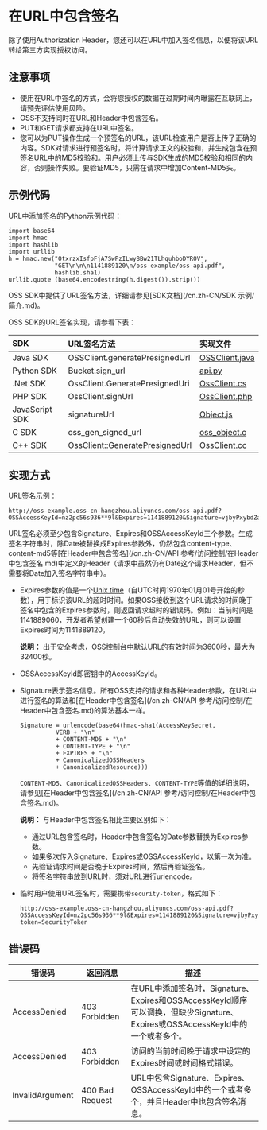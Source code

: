 # 在URL中包含签名

除了使用Authorization Header，您还可以在URL中加入签名信息，以便将该URL转给第三方实现授权访问。

## 注意事项

-   使用在URL中签名的方式，会将您授权的数据在过期时间内曝露在互联网上，请预先评估使用风险。
-   OSS不支持同时在URL和Header中包含签名。
-   PUT和GET请求都支持在URL中签名。
-   您可以为PUT操作生成一个预签名的URL，该URL检查用户是否上传了正确的内容。SDK对请求进行预签名时，将计算请求正文的校验和，并生成包含在预签名URL中的MD5校验和。用户必须上传与SDK生成的MD5校验和相同的内容，否则操作失败。要验证MD5，只需在请求中增加Content-MD5头。

## 示例代码

URL中添加签名的Python示例代码：

```
import base64
import hmac
import hashlib
import urllib
h = hmac.new("OtxrzxIsfpFjA7SwPzILwy8Bw21TLhquhboDYROV",
             "GET\n\n\n1141889120\n/oss-example/oss-api.pdf",
             hashlib.sha1)
urllib.quote (base64.encodestring(h.digest()).strip())
```

OSS SDK中提供了URL签名方法，详细请参见[SDK文档](/cn.zh-CN/SDK 示例/简介.md)。

OSS SDK的URL签名实现，请参看下表：

|SDK|URL签名方法|实现文件|
|:--|:------|:---|
|Java SDK|OSSClient.generatePresignedUrl|[OSSClient.java](https://github.com/aliyun/aliyun-oss-java-sdk/blob/master/src/main/java/com/aliyun/oss/OSSClient.java?spm=a2c4g.11186623.2.6.30uUQV&file=OSSClient.java)|
|Python SDK|Bucket.sign\_url|[api.py](https://github.com/aliyun/aliyun-oss-python-sdk/blob/master/oss2/api.py?spm=a2c4g.11186623.2.7.30uUQV&file=api.py)|
|.Net SDK|OssClient.GeneratePresignedUri|[OssClient.cs](https://github.com/aliyun/aliyun-oss-csharp-sdk/blob/master/sdk/OssClient.cs?spm=a2c4g.11186623.2.8.30uUQV&file=OssClient.cs)|
|PHP SDK|OssClient.signUrl|[OssClient.php](https://github.com/aliyun/aliyun-oss-php-sdk/blob/master/src/OSS/OssClient.php?spm=a2c4g.11186623.2.9.30uUQV)|
|JavaScript SDK|signatureUrl|[Object.js](https://github.com/ali-sdk/ali-oss/blob/master/lib/object.js?spm=a2c4g.11186623.2.10.30uUQV&file=object.js)|
|C SDK|oss\_gen\_signed\_url|[oss\_object.c](https://github.com/aliyun/aliyun-oss-c-sdk/blob/master/oss_c_sdk/oss_object.c?spm=a2c4g.11186623.2.11.30uUQV&file=oss_object.c)|
|C++ SDK|OssClient::GeneratePresignedUrl|[OssClient.cc](https://github.com/aliyun/aliyun-oss-cpp-sdk/blob/master/sdk/src/OssClient.cc)|

## 实现方式

URL签名示例：

```
http://oss-example.oss-cn-hangzhou.aliyuncs.com/oss-api.pdf?OSSAccessKeyId=nz2pc56s936**9l&Expires=1141889120&Signature=vjbyPxybdZaNmGa%2ByT272YEAiv4%3D
```

URL签名必须至少包含Signature、Expires和OSSAccessKeyId三个参数。生成签名字符串时，除Date被替换成Expires参数外，仍然包含content-type、content-md5等[在Header中包含签名](/cn.zh-CN/API 参考/访问控制/在Header中包含签名.md)中定义的Header（请求中虽然仍有Date这个请求Header，但不需要将Date加入签名字符串中）。

-   Expires参数的值是一个[Unix time](https://baike.baidu.com/item/unix时间戳/2078227?fr=aladdin)（自UTC时间1970年01月01号开始的秒数），用于标识该URL的超时时间。如果OSS接收到这个URL请求的时间晚于签名中包含的Expires参数时，则返回请求超时的错误码。例如：当前时间是1141889060，开发者希望创建一个60秒后自动失效的URL，则可以设置Expires时间为1141889120。

    **说明：** 出于安全考虑，OSS控制台中默认URL的有效时间为3600秒，最大为32400秒。

-   OSSAccessKeyId即密钥中的AccessKeyId。
-   Signature表示签名信息。所有OSS支持的请求和各种Header参数，在URL中进行签名的算法和[在Header中包含签名](/cn.zh-CN/API 参考/访问控制/在Header中包含签名.md)的算法基本一样。

    ```
    Signature = urlencode(base64(hmac-sha1(AccessKeySecret,
              VERB + "\n" 
              + CONTENT-MD5 + "\n" 
              + CONTENT-TYPE + "\n" 
              + EXPIRES + "\n" 
              + CanonicalizedOSSHeaders
              + CanonicalizedResource)))
    ```

    `CONTENT-MD5`、`CanonicalizedOSSHeaders`、`CONTENT-TYPE`等值的详细说明，请参见[在Header中包含签名](/cn.zh-CN/API 参考/访问控制/在Header中包含签名.md)。

    **说明：** 与Header中包含签名相比主要区别如下：

    -   通过URL包含签名时，Header中包含签名的Date参数替换为Expires参数。
    -   如果多次传入Signature、Expires或OSSAccessKeyId，以第一次为准。
    -   先验证请求时间是否晚于Expires时间，然后再验证签名。
    -   将签名字符串放到URL时，须对URL进行urlencode。
-   临时用户使用URL签名时，需要携带`security-token`，格式如下：

    ```
    http://oss-example.oss-cn-hangzhou.aliyuncs.com/oss-api.pdf?OSSAccessKeyId=nz2pc56s936**9l&Expires=1141889120&Signature=vjbyPxybdZaNmGa%2ByT272YEAiv4%3D&security-token=SecurityToken
    ```


## 错误码

|错误码|返回消息|描述|
|---|----|--|
|AccessDenied|403 Forbidden|在URL中添加签名时，Signature、Expires和OSSAccessKeyId顺序可以调换，但缺少Signature、Expires或OSSAccessKeyId中的一个或者多个。|
|AccessDenied|403 Forbidden|访问的当前时间晚于请求中设定的Expires时间或时间格式错误。|
|InvalidArgument|400 Bad Request|URL中包含Signature、Expires、OSSAccessKeyId中的一个或者多个，并且Header中也包含签名消息。|

